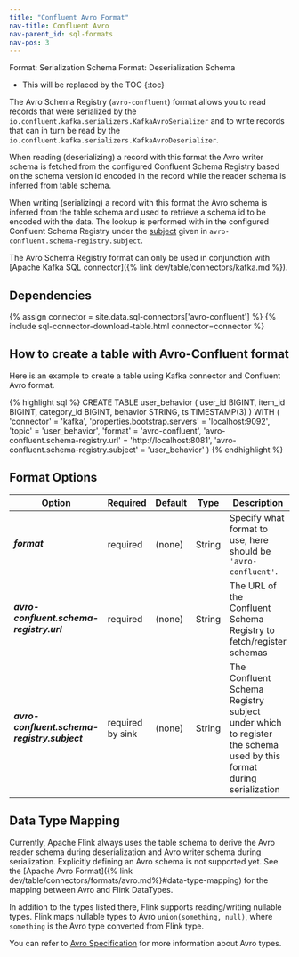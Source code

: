 ```yaml
---
title: "Confluent Avro Format"
nav-title: Confluent Avro
nav-parent_id: sql-formats
nav-pos: 3
---
```

<!--
Licensed to the Apache Software Foundation (ASF) under one
or more contributor license agreements.  See the NOTICE file
distributed with this work for additional information
regarding copyright ownership.  The ASF licenses this file
to you under the Apache License, Version 2.0 (the
"License"); you may not use this file except in compliance
with the License.  You may obtain a copy of the License at

  http://www.apache.org/licenses/LICENSE-2.0

Unless required by applicable law or agreed to in writing,
software distributed under the License is distributed on an
"AS IS" BASIS, WITHOUT WARRANTIES OR CONDITIONS OF ANY
KIND, either express or implied.  See the License for the
specific language governing permissions and limitations
under the License.
-->

<span class="label label-info">Format: Serialization Schema</span>
<span class="label label-info">Format: Deserialization Schema</span>

* This will be replaced by the TOC
{:toc}

The Avro Schema Registry (``avro-confluent``) format allows you to read records that were serialized by the ``io.confluent.kafka.serializers.KafkaAvroSerializer`` and to write records that can in turn be read by the ``io.confluent.kafka.serializers.KafkaAvroDeserializer``. 

When reading (deserializing) a record with this format the Avro writer schema is fetched from the configured Confluent Schema Registry based on the schema version id encoded in the record while the reader schema is inferred from table schema. 

When writing (serializing) a record with this format the Avro schema is inferred from the table schema and used to retrieve a schema id to be encoded with the data. The lookup is performed with in the configured Confluent Schema Registry under the [subject](https://docs.confluent.io/current/schema-registry/index.html#schemas-subjects-and-topics) given in `avro-confluent.schema-registry.subject`.

The Avro Schema Registry format can only be used in conjunction with [Apache Kafka SQL connector]({% link dev/table/connectors/kafka.md %}). 

Dependencies
------------

{% assign connector = site.data.sql-connectors['avro-confluent'] %} 
{% include sql-connector-download-table.html 
    connector=connector
%}

How to create a table with Avro-Confluent format
----------------

Here is an example to create a table using Kafka connector and Confluent Avro format.

<div class="codetabs" markdown="1">
<div data-lang="SQL" markdown="1">
{% highlight sql %}
CREATE TABLE user_behavior (
  user_id BIGINT,
  item_id BIGINT,
  category_id BIGINT,
  behavior STRING,
  ts TIMESTAMP(3)
) WITH (
  'connector' = 'kafka',
  'properties.bootstrap.servers' = 'localhost:9092',
  'topic' = 'user_behavior',
  'format' = 'avro-confluent',
  'avro-confluent.schema-registry.url' = 'http://localhost:8081',
  'avro-confluent.schema-registry.subject' = 'user_behavior'
)
{% endhighlight %}
</div>
</div>

Format Options
----------------

<table class="table table-bordered">
    <thead>
      <tr>
        <th class="text-left" style="width: 25%">Option</th>
        <th class="text-center" style="width: 8%">Required</th>
        <th class="text-center" style="width: 7%">Default</th>
        <th class="text-center" style="width: 10%">Type</th>
        <th class="text-center" style="width: 50%">Description</th>
      </tr>
    </thead>
    <tbody>
    <tr>
      <td><h5>format</h5></td>
      <td>required</td>
      <td style="word-wrap: break-word;">(none)</td>
      <td>String</td>
      <td>Specify what format to use, here should be <code>'avro-confluent'</code>.</td>
    </tr>
    <tr>
      <td><h5>avro-confluent.schema-registry.url</h5></td>
      <td>required</td>
      <td style="word-wrap: break-word;">(none)</td>
      <td>String</td>
      <td>The URL of the Confluent Schema Registry to fetch/register schemas</td>
    </tr>
    <tr>
      <td><h5>avro-confluent.schema-registry.subject</h5></td>
      <td>required by sink</td>
      <td style="word-wrap: break-word;">(none)</td>
      <td>String</td>
      <td>The Confluent Schema Registry subject under which to register the schema used by this format during serialization</td>
    </tr>
    </tbody>
</table>

Data Type Mapping
----------------

Currently, Apache Flink always uses the table schema to derive the Avro reader schema during deserialization and Avro writer schema during serialization. Explicitly defining an Avro schema is not supported yet.
See the [Apache Avro Format]({% link dev/table/connectors/formats/avro.md%}#data-type-mapping) for the mapping between Avro and Flink DataTypes. 

In addition to the types listed there, Flink supports reading/writing nullable types. Flink maps nullable types to Avro `union(something, null)`, where `something` is the Avro type converted from Flink type.

You can refer to [Avro Specification](https://avro.apache.org/docs/current/spec.html) for more information about Avro types.
